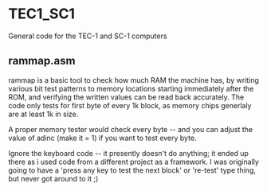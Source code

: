 # TEC1_SC1
General code for the TEC-1 and SC-1 computers


## rammap.asm

rammap is a basic tool to check how much RAM the machine has, by writing various bit test patterns to memory locations starting immediately after the ROM, and verifying the written values can be read back accurately. The code only tests for first byte of every 1k block, as memory chips generlaly are at least 1k in size.

A proper memory tester would check every byte -- and you can adjust the value of adinc (make it = 1) if you want to test every byte.

Ignore the keyboard code -- it presently doesn't do anything; it ended up there as i used code from a different project as a framework. I was originally going to have a 'press any key to test the next block' or 're-test' type thing, but never got around to it ;)


